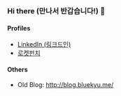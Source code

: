 ### Hi there (만나서 반갑습니다!) 👋

#### Profiles
- [LinkedIn (링크드인)](https://www.linkedin.com/in/younguk-kim/)
- [로켓펀치](https://www.rocketpunch.com/@26efa1acc2744bbd)

#### Others
- Old Blog: http://blog.bluekyu.me/

<!--
**bluekyu/bluekyu** is a ✨ _special_ ✨ repository because its `README.md` (this file) appears on your GitHub profile.

Here are some ideas to get you started:

- 🔭 I’m currently working on ...
- 🌱 I’m currently learning ...
- 👯 I’m looking to collaborate on ...
- 🤔 I’m looking for help with ...
- 💬 Ask me about ...
- 📫 How to reach me: ...
- 😄 Pronouns: ...
- ⚡ Fun fact: ...
-->
